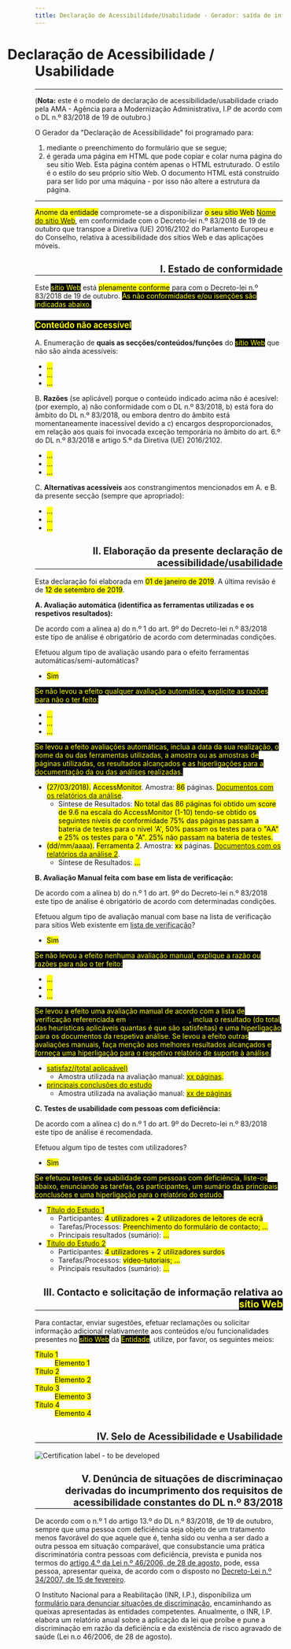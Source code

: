 ```yaml
---
title: Declaração de Acessibilidade/Usabilidade - Gerador: saída de informação
---
```

<style type="text/css">
  h1 {text-indent:-2em;}
  h2 {text-align:right; font-size:140%; border-bottom:1px solid #000; padding-bottom:0}
  h3 {font-size:120%;}
  .conditional-text {background-color:black; color:yellow}
</style>

# Declaração de Acessibilidade / Usabilidade

***
 
(<strong>Nota:</strong> este é o modelo de declaração de acessibilidade/usabilidade criado pela AMA - Agência para a Modernização Administrativa, I.P de acordo com o DL n.º 83/2018 de 19 de outubro.)

O Gerador da "Declaração de Acessibilidade" foi programado para:
1. mediante o preenchimento do formulário que se segue;
2. é gerada uma página em HTML que pode copiar e colar numa página do seu sítio Web. Esta página contém apenas o HTML estruturado. O estilo é o estilo do seu próprio sítio Web. O documento HTML está construído para ser lido por uma máquina - por isso não altere a estrutura da página.

***

<mark><span id="statement-owner-prefix" title="O ou A">A</span></mark><mark><span id="statement-owner">nome da entidade</span></mark> compromete-se a disponibilizar <mark><span id="statement-webapp" title="seleciona a) sítio Web, ou b) aplicação móvel">o seu sítio Web</span></mark> <mark><a href="http://" id="webapp-url"><span id="webapp-name" title="http://">Nome do sítio Web</span></a></mark>, em conformidade com o Decreto-lei n.º 83/2018 de 19 de outubro que transpoe a Diretiva (UE) 2016/2102 do Parlamento Europeu e do Conselho, relativa à acessibilidade dos sítios Web e das aplicações móveis.
 
## I. Estado de conformidade

Este <span title=" colocar a) sítio Web, ou b) aplicação móvel" class="conditional-text">sítio Web</span> está <mark><span id="status-compliance" title="selecionar a) plenamente conforme, b) parcialmente conforme, c) não conforme">plenamente conforme</span></mark> para com o Decreto-lei n.º 83/2018 de 19 de outubro. <span class="conditional-text" title="(esta frase só aparecerá se selecionar b) ou c)">As não conformidades e/ou isenções são indicadas abaixo.

### <span title="esta subseção aparece apenas quando se seleciona b) ou c) e quando é necessário disponibilizar uma lista de não conformidades" class="conditional-text">Conteúdo não acessível</span>
 
A. Enumeração de <strong>quais as secções/conteúdos/funções</strong> do <span title="colocar a) sítio Web, ou b) aplicação móvel" class="conditional-text">sítio Web</span> que não são ainda acessíveis:
 
<ul>
  <li><mark><span id="no-compliant-which-1">...</span></mark></li>
  <li><mark><span id="no-compliant-which-2">...</span></mark></li>
  <li><mark><span id="no-compliant-which-n">...</span></mark></li>
</ul>
 
B. <strong>Razões</strong> (se aplicável) porque o conteúdo indicado acima não é acesível: (por exemplo, a) não conformidade com o DL n.º 83/2018, b) está fora do âmbito do DL n.º 83/2018, ou embora dentro do âmbito está momentaneamente inacessível devido a c) encargos desproporcionados, em relação aos quais foi invocada exceção temporária no âmbito do art. 6.º do DL n.º 83/2018 e artigo 5.º da Diretiva (UE) 2016/2102.

<ul>
  <li><mark><span id="no-compliant-why-1">...</span></mark></li>
  <li><mark><span id="no-compliant-why-2">...</span></mark></li>
  <li><mark><span id="no-compliant-why-n">...</span></mark></li>
</ul>
 
C. <strong>Alternativas acessíveis</strong> aos constrangimentos mencionados em A. e B. da presente secção (sempre que apropriado):
 
<ul>
  <li><mark><span id="no-compliant-alt-1">...</span></mark></li>
  <li><mark><span id="no-compliant-alt-2">...</span></mark></li>
  <li><mark><span id="no-compliant-alt-n">...</span></mark></li>
</ul>
 
## II. Elaboração da presente declaração de acessibilidade/usabilidade

Esta declaração foi elaborada em <mark><span id="statement-date-created">01 de janeiro de 2019</span></mark>. <span title="(aparece se statement-date-review não for zero">A última revisão é de <mark><span id="statement-date-review">12 de setembro de 2019</span></mark></span>.
 
**A. Avaliação automática (identifica as ferramentas utilizadas e os respetivos resultados):** 
 
De acordo com a alínea a) do n.º 1 do art. 9º do Decreto-lei n.º 83/2018 este tipo de análise é obrigatório de acordo com determinadas condições. 
 
Efetuou algum tipo de avaliação usando para o efeito ferramentas automáticas/semi-automáticas?

 - <mark><span id="automatic-evaluation" title="selecionar a) Sim, b) Não">Sim</span></mark>
 
<span class="conditional-text" title="Se não">Se não levou a efeito qualquer avaliação automática, explicite as razões para não o ter feito:</span>
 
<ul>
  <li><mark><span id="ae-no-reason1">...</span></mark></li>
  <li><mark><span id="ae-no-reason2">...</span></mark></li>
  <li><mark><span id="ae-no-reasonn">...</span></mark></li>
</ul>
 
<span title="se Sim" class="conditional-text">Se levou a efeito avaliações automáticas, inclua a data da sua realização, o nome da ou das ferramentas utilizadas, a amostra ou as amostras de páginas utilizadas, os resultados alcançados e as hiperligações para a documentação da ou das análises realizadas.</span>

<ul>
  <li><mark>(<span title="data" id="aen1_date">27/03/2018</span>).</mark> <mark><span title="Tool" id="aen1_tool">AccessMonitor</span></mark>. Amostra: <mark><span title="sample" id="aen1_sample">86</span></mark> páginas. <mark><a href="http://..." id="aen1_more_uri"><span title="More data" id="aen1_more">Documentos com os relatórios da análise</span></a></mark>.
    <ul><li>Síntese de Resultados: <mark><span id="aen1_findings">No total das 86 páginas foi obtido um score de 9.6 na escala do AccessMonitor (1-10) tendo-se obtido os seguintes níveis de conformidade 75% das páginas passam a bateria de testes para o nível 'A', 50% passam os testes para o "AA" e 25% os testes para o "A". 25% não passam na bateria de testes.</span></mark></li>
    </ul></li>
  <li><mark>(<span title="data" id="aen2_date">dd/mm/aaaa</span>).</mark> <mark><span title="Tool" id="aen2_tool">Ferramenta 2</span></mark>. Amostra: <mark><span title="sample" id="aen2_sample">xx</span></mark> páginas. <mark><a href="http://..." id="aen2_more_uri"><span title="More data" id="aen2_more">Documentos com os relatórios da análise 2</span></a></mark>.
    <ul><li>Síntese de Resultados: <mark><span id="aen2_findings">...</span></mark></li>
    </ul></li>
</ul>
 
**B. Avaliação Manual feita com base em lista de verificação:**
 
De acordo com a alínea b) do n.º 1 do art. 9º do Decreto-lei n.º 83/2018 este tipo de análise é obrigatório de acordo com determinadas condições.

Efetuou algum tipo de avaliação manual com base na lista de verificação para sítios Web existente em [lista de verificação](http://)?

- <mark><span id="manual-evaluation" title="selecione a) Sim, b) Não">Sim</span></mark>
 
<span class="conditional-text" title="Se não">Se não levou a efeito nenhuma avaliação manual, explique a razão ou razões para não o ter feito:</span>
 
<ul>
  <li><mark><span id="me-no-reason1">...</span></mark></li>
  <li><mark><span id="me-no-reason2">...</span></mark></li>
  <li><mark><span id="me-no-reasonn">...</span></mark></li>
</ul>
 
<span title="se Sim" class="conditional-text">Se levou a efeito uma avaliação manual de acordo com a lista de verificação referenciada em [lista de verificação](http://), inclua o resultado (do total das heurísticas aplicáveis quantas é que são satisfeitas) e uma hiperligação para os documentos da respetiva análise. Se levou a efeito outras avaliações manuais, faça menção aos melhores resultados alcançados e forneça uma hiperligação para o respetivo relatório de suporte à análise.</span>
 
<ul>
  <li><mark><a href="https://" id="me01-pass-uri"><span id="me01-pass">satisfaz/(total aplicaável)</span></a></mark>
   <ul>
    <li>Amostra utilizada na avaliação manual: <mark><a href="http://" id="me01-sample-uri"><span id="me01-sample">xx</span> páginas</a>.</mark></li>
  </ul></li>
  <li><mark><a href="https://" id="me02-pass-uri"><span id="me02-pass">principais conclusões do estudo</span></a></mark>
<ul>
    <li>Amostra utilizada na avaliação manual: <mark><a href="http://" id="me02-sample-uri"><span id="me02-sample">xx</span> de páginas</a></mark></li>
  </ul></li>
</ul>
  
**C. Testes de usabilidade com pessoas com deficiência:**

De acordo com a alínea c) do n.º 1 do art. 9º do Decreto-lei n.º 83/2018 este tipo de análise é recomendada.

Efetuou algum tipo de testes com utilizadores?

- <mark><span id="usability-evaluation" title="selecione a) Sim, b) Não">Sim</span></mark>
 
<span title="Se Sim" class="conditional-text">Se efetuou testes de usabilidade com pessoas com deficiência, liste-os abaixo, enunciando as tarefas, os participantes, um sumário das principais conclusões e uma hiperligação para o relatório do estudo.</span>
 
<ul>
  <li><mark><a href="/report-link" title="hiperligação para o relatório do estudo" id="tu01-uri"><span id="tu01-reporttitle">Título do Estudo 1</span></a></mark>
    <ul>
      <li>Participantes: <mark><span id="tu01-participants">4 utilizadores + 2 utilizadores de leitores de ecrã</span></mark></li>
      <li>Tarefas/Processos: <mark><span id="tu01-tasks">Preenchimento do formulário de contacto; ...</span></mark></li>
      <li>Principais resultados (sumário): <mark><span id="tu01-summary">...</span></mark></li>
    </ul></li>
    <li><mark><a href="/report-link" title="hiperligação para o relatório do estudo" id="tu02-uri"><span id="tu02-reporttitle">Título do Estudo 2</span></a></mark>
    <ul>
      <li>Participantes: <mark><span id="tu02-participants">4 utilizadores + 2 utilizadores surdos</span></mark></li>
      <li>Tarefas/Processos: <mark><span id="tu02-tasks">vídeo-tutoriais; ...</span></mark></li>
      <li>Principais resultados (sumário): <mark><span id="tu02-summary">...</span></mark></li>
    </ul></li>
  </ul>  
 
## III. Contacto e solicitação de informação relativa ao <span title=" colocar a) sítio Web, ou b) aplicação móvel" class="conditional-text">sítio Web</span>
 
Para contactar, enviar sugestões, efetuar reclamações ou solicitar informação adicional relativamente aos conteúdos e/ou funcionalidades presentes no <mark><span title=" colocar a) sítio web, ou b) aplicação móvel" class="conditional-text">sítio Web</span></mark> da <mark><span class="conditional-text">Entidade</span></mark>, utilize, por favor, os seguintes meios:
 
<dl id="contact-info">
  <dt><mark>Título 1</mark></dt>
  <dd><mark>Elemento 1</mark></dd>
  <dt><mark>Título 2</mark></dt>
  <dd><mark>Elemento 2</mark></dd>
  <dt><mark>Título 3</mark></dt>
  <dd><mark>Elemento 3</mark></dd>
  <dt><mark>Título 4</mark></dt>
  <dd><mark>Elemento 4</mark></dd>
</dl>
 
## IV. Selo de Acessibilidade e Usabilidade
 
![Certification label - to be developed](http://www.acessibilidade.gov.pt/image/acess.gif) 

 
## V. Denúncia de situações de discriminaçao derivadas do incumprimento dos requisitos de acessibilidade constantes do DL n.º 83/2018
 
De acordo com o n.º 1 do artigo 13.º do DL n.º 83/2018, de 19 de outubro, sempre que uma pessoa com deficiência seja objeto de um tratamento menos favorável do que aquele que é, tenha sido ou venha a ser dado a outra pessoa em situação comparável, que consubstancie uma prática discriminatória contra pessoas com deficiência, prevista e punida nos termos do [artigo 4.º da Lei n.º 46/2006, de 28 de agosto,](http://data.dre.pt/eli/lei/46/2006/08/28/p/dre/pt/html) pode, essa pessoa, apresentar queixa, de acordo com o disposto no [Decreto-Lei n.º 34/2007, de 15 de fevereiro](https://data.dre.pt/eli/dec-lei/34/2007/02/15/p/dre/pt/html).
 
O Instituto Nacional para a Reabilitação (INR, I.P.), disponibiliza um [formulário para denunciar situações de discriminação](http://www.inr.pt/uploads/Formulario_queixa.rtf.rtf), encaminhando as queixas apresentadas às entidades competentes. Anualmente, o INR, I.P. elabora um relatório anual sobre a aplicação da lei que proíbe e pune a discriminação em razão da deficiência e da existência de risco agravado de saúde (Lei n.o 46/2006, de 28 de agosto). 
